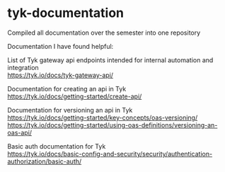 # tyk-documentation
Compiled all documentation over the semester into one repository

Documentation I have found helpful:

List of Tyk gateway api endpoints intended for internal automation and integration
<br>https://tyk.io/docs/tyk-gateway-api/

Documentation for creating an api in Tyk
<br>https://tyk.io/docs/getting-started/create-api/

Documentation for versioning an api in Tyk
<br>https://tyk.io/docs/getting-started/key-concepts/oas-versioning/
<br>https://tyk.io/docs/getting-started/using-oas-definitions/versioning-an-oas-api/
	
Basic auth documentation for Tyk
<br>https://tyk.io/docs/basic-config-and-security/security/authentication-authorization/basic-auth/
